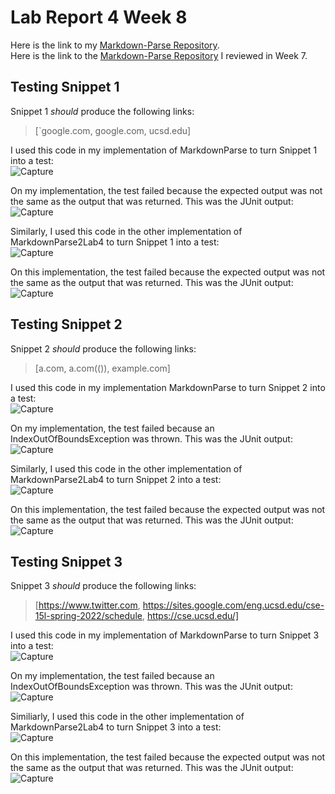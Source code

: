 # Lab Report 4 Week 8

Here is the link to my [Markdown-Parse Repository](https://github.com/kieraliz/markdown-parser). <br>
Here is the link to the [Markdown-Parse Repository](https://github.com/anhthony/markdown-parser) I reviewed in Week 7.

## Testing Snippet 1

Snippet 1 *should* produce the following links:
> [`google.com, google.com, ucsd.edu]

I used this code in my implementation of MarkdownParse to turn Snippet 1 into a test: <br>
![Capture](https://user-images.githubusercontent.com/103288140/169716411-32c09071-77df-49a5-abce-c6498a7b837f.PNG)

On my implementation, the test failed because the expected output was not the same as the output that was returned. This was the JUnit output: <br>
![Capture](https://user-images.githubusercontent.com/103288140/169716432-6f05374b-9b86-41c5-ae1c-41bd676d8f71.PNG)

Similarly, I used this code in the other implementation of MarkdownParse2Lab4 to turn Snippet 1 into a test: <br>
![Capture](https://user-images.githubusercontent.com/103288140/169716466-4c1962f0-6988-415f-8441-53f2db1bfad4.PNG)

On this implementation, the test failed because the expected output was not the same as the output that was returned. This was the JUnit output: <br>
![Capture](https://user-images.githubusercontent.com/103288140/169716494-d175627b-f397-4212-8323-191e297aa99d.PNG)


## Testing Snippet 2

Snippet 2 *should* produce the following links:
> [a.com, a.com(()), example.com]

I used this code in my implementation MarkdownParse to turn Snippet 2 into a test: <br>
![Capture](https://user-images.githubusercontent.com/103288140/169707166-31e2561d-74e4-4655-9b50-f75a56398a90.PNG)

On my implementation, the test failed because an IndexOutOfBoundsException was thrown. This was the JUnit output: <br>
![Capture](https://user-images.githubusercontent.com/103288140/169707222-6c32b939-e2bb-4a1e-82fc-f25dec92521d.PNG)

Similarly, I used this code in the other implementation of MarkdownParse2Lab4 to turn Snippet 2 into a test: <br> 
![Capture](https://user-images.githubusercontent.com/103288140/169716726-16abcf18-bd8e-47b7-9a58-52d5cebbbdca.PNG)

On this implementation, the test failed because the expected output was not the same as the output that was returned. This was the JUnit output: <br>
![Capture](https://user-images.githubusercontent.com/103288140/169716773-4e1e6684-bb9a-4ff3-bdaa-0ef7d3221cf6.PNG)

## Testing Snippet 3

Snippet 3 *should* produce the following links:
> [https://www.twitter.com, https://sites.google.com/eng.ucsd.edu/cse-15l-spring-2022/schedule, https://cse.ucsd.edu/]

I used this code in my implementation of MarkdownParse to turn Snippet 3 into a test: <br>
![Capture](https://user-images.githubusercontent.com/103288140/169716871-09031b4d-bf3a-4ad1-8726-8e50ea58845d.PNG)

On my implementation, the test failed because an IndexOutOfBoundsException was thrown. This was the JUnit output: <br>
![Capture](https://user-images.githubusercontent.com/103288140/169716896-77083d7f-6e54-4707-af52-bdb6dbb87f39.PNG)

Similiarly, I used this code in the other implementation of MarkdownParse2Lab4 to turn Snippet 3 into a test: <br>
![Capture](https://user-images.githubusercontent.com/103288140/169716936-3f43a765-179f-4306-af1a-8c0dfe23d3fe.PNG)

On this implementation, the test failed because the expected output was not the same as the output that was returned. This was the JUnit output: <br>
![Capture](https://user-images.githubusercontent.com/103288140/169716989-3a053969-59b2-42e7-8720-d4cf40ad0983.PNG)
